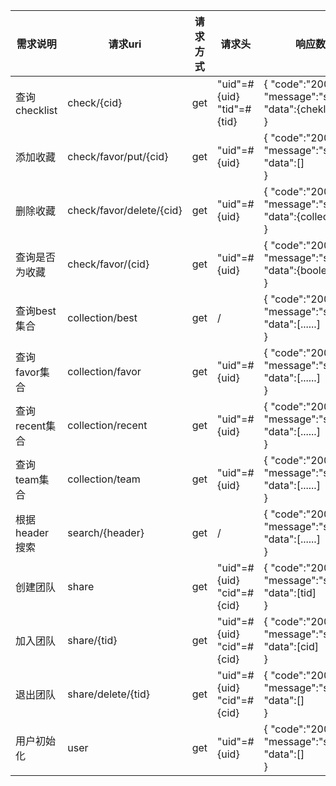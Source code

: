 | 需求说明       | 请求uri                  | 请求方式 | 请求头                             | 响应数据                                                     |
| -------------- | ------------------------ | -------- | ---------------------------------- | ------------------------------------------------------------ |
| 查询checklist  | check/{cid}              | get      | "uid"=#{uid}<br>"tid"=#{tid}<br/>  | {   "code":"200",   "message":"success"   <br />"data":{cheklist}<br /> } |
| 添加收藏       | check/favor/put/{cid}    | get      | "uid"=#{uid}                       | {   "code":"200",   "message":"success"   <br />"data":[]<br /> } |
| 删除收藏       | check/favor/delete/{cid} | get      | "uid"=#{uid}                       | {   "code":"200",   "message":"success"   <br />"data":{collection}<br /> } |
| 查询是否为收藏 | check/favor/(cid}        | get      | "uid"=#{uid}                       | {   "code":"200",   "message":"success"   <br />"data":{boolean}<br /> } |
| 查询best集合   | collection/best          | get      | /                                  | {   "code":"200",   "message":"success"   <br />"data":[......]<br /> } |
| 查询favor集合  | collection/favor         | get      | "uid"=#{uid}                       | {   "code":"200",   "message":"success"   <br />"data":[......]<br /> } |
| 查询recent集合 | collection/recent        | get      | "uid"=#{uid}                       | {   "code":"200",   "message":"success"   <br />"data":[......]<br /> } |
| 查询team集合   | collection/team          | get      | "uid"=#{uid}                       | {   "code":"200",   "message":"success"   <br />"data":[......]<br /> } |
| 根据header搜索 | search/{header}          | get      | /                                  | {   "code":"200",   "message":"success"   <br />"data":[......]<br /> } |
| 创建团队       | share                    | get      | "uid"=#{uid}<br/>"cid"=#{cid}<br/> | {   "code":"200",   "message":"success"   <br />"data":[tid]<br /> } |
| 加入团队       | share/{tid}              | get      | "uid"=#{uid}<br/>"cid"=#{cid}<br/> | {   "code":"200",   "message":"success"   <br />"data":[cid]<br /> } |
| 退出团队       | share/delete/{tid}       | get      | "uid"=#{uid}<br/>"cid"=#{cid}      | {   "code":"200",   "message":"success"   <br />"data":[]<br /> } |
| 用户初始化     | user                     | get      | "uid"=#{uid}<br/>                  | {   "code":"200",   "message":"success"   <br />"data":[]<br /> } |

